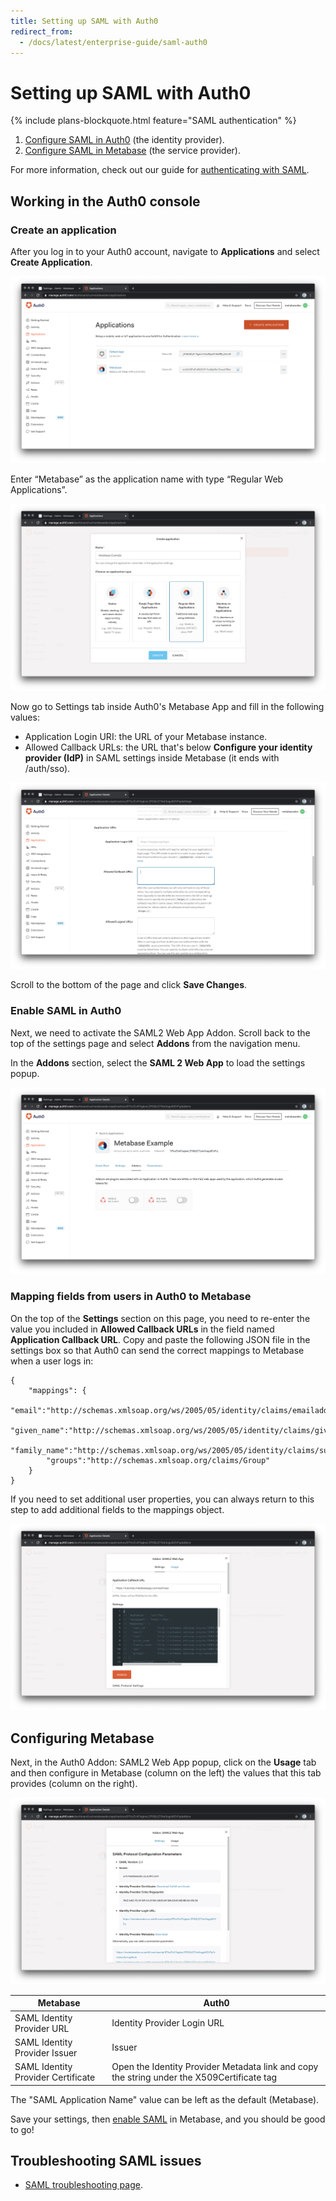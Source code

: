 ```yaml
---
title: Setting up SAML with Auth0
redirect_from:
  - /docs/latest/enterprise-guide/saml-auth0
---
```


# Setting up SAML with Auth0

{% include plans-blockquote.html feature="SAML authentication" %}

1. [Configure SAML in Auth0](#working-in-the-auth0-console) (the identity provider).
2. [Configure SAML in Metabase](./authenticating-with-saml.md#enabling-saml-authentication-in-metabase) (the service provider).

For more information, check out our guide for [authenticating with SAML](../enterprise-guide/authenticating-with-saml.html).

## Working in the Auth0 console

### Create an application

After you log in to your Auth0 account, navigate to **Applications** and select **Create Application**.

![Auth0 Applications Page](images/auth0createapp.png)

Enter “Metabase” as the application name with type “Regular Web Applications”.

![Auth0 Application Selection](images/auth0regularapp.png)

Now go to Settings tab inside Auth0's Metabase App and fill in the following values:

- Application Login URI: the URL of your Metabase instance.
- Allowed Callback URLs: the URL that's below **Configure your identity provider (IdP)** in SAML settings inside Metabase (it ends with /auth/sso).

![Auth0 SAML Settings Page](images/auth0callbackurl.png)

Scroll to the bottom of the page and click **Save Changes**.

### Enable SAML in Auth0

Next, we need to activate the SAML2 Web App Addon. Scroll back to the top of the settings page and select **Addons** from the navigation menu.

In the **Addons** section, select the **SAML 2 Web App** to load the settings popup.

![Auth0 Application Addons](images/auth0saml2addon.png)

### Mapping fields from users in Auth0 to Metabase

On the top of the **Settings** section on this page, you need to re-enter the value you included in **Allowed Callback URLs** in the field named **Application Callback URL**. Copy and paste the following JSON file in the settings box so that Auth0 can send the correct mappings to Metabase when a user logs in:

```
{
    "mappings": {
        "email":"http://schemas.xmlsoap.org/ws/2005/05/identity/claims/emailaddress",
        "given_name":"http://schemas.xmlsoap.org/ws/2005/05/identity/claims/givenname",
        "family_name":"http://schemas.xmlsoap.org/ws/2005/05/identity/claims/surname",
        "groups":"http://schemas.xmlsoap.org/claims/Group"
    }
}
```

If you need to set additional user properties, you can always return to this step to add additional fields to the mappings object.

![Auth0 SAML Mappings](images/auth0samlmappings.png)

## Configuring Metabase

Next, in the Auth0 Addon: SAML2 Web App popup, click on the **Usage** tab and then configure in Metabase (column on the left) the values that this tab provides (column on the right).

![Auth0 SAML usage](images/auth0samlusage.png)

| Metabase                           | Auth0                                                                                      |
| ---------------------------------- | ------------------------------------------------------------------------------------------ |
| SAML Identity Provider URL         | Identity Provider Login URL                                                                |
| SAML Identity Provider Issuer      | Issuer                                                                                     |
| SAML Identity Provider Certificate | Open the Identity Provider Metadata link and copy the string under the X509Certificate tag |

The "SAML Application Name" value can be left as the default (Metabase).

Save your settings, then [enable SAML](authenticating-with-saml.md) in Metabase, and you should be good to go!

## Troubleshooting SAML issues

- [SAML troubleshooting page](../troubleshooting-guide/saml.html).